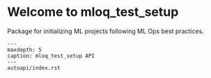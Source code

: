 # Welcome to mloq_test_setup

Package for initializing ML projects following ML Ops best practices.

```{toctree}
---
maxdepth: 5
caption: mloq_test_setup API
---
autoapi/index.rst
```